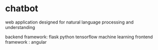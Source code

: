 # chatbot

web application designed for natural language processing and understanding

backend framework: flask
python 
tensorflow
machine learning
frontend framework : angular 
